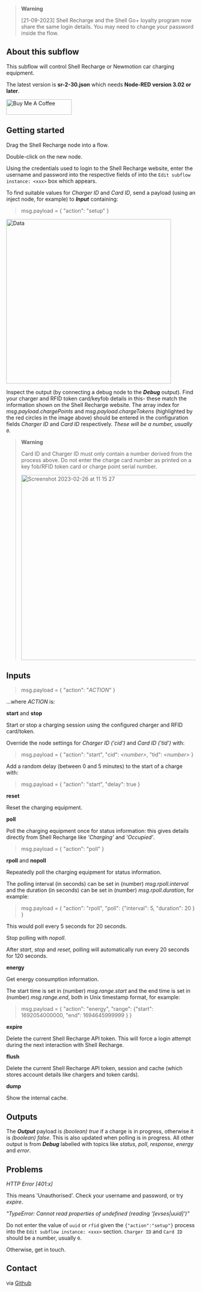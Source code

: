 > __Warning__ 
>
> [21-09-2023] Shell Recharge and the Shell Go+ loyalty program now share the same login details. You may need to change your password inside the flow.


## About this subflow

This subflow will control Shell Recharge or Newmotion car charging equipment.

The latest version is **sr-2-30.json** which needs **Node-RED version 3.02 or later**.

<a href="https://www.buymeacoffee.com/77gg4cxtp8r" target="_blank"><img src="https://cdn.buymeacoffee.com/buttons/default-orange.png" alt="Buy Me A Coffee" height="41" width="174"></a>

## Getting started

Drag the Shell Recharge node into a flow.

Double-click on the new node.

Using the credentials used to login to the Shell Recharge website, enter the username and password into the respective fields of into the `Edit subflow instance: <xxx>` box which appears.

To find suitable values for _Charger ID_ and _Card ID_, send a payload (using an inject node, for example) to **_Input_** containing:

> msg.payload = { "action": "setup" }

<img width="438" alt="Data" src="https://user-images.githubusercontent.com/2021563/221404599-3fc7cf22-d4d2-4f6d-a7b0-1c2da7774fa2.png">

Inspect the output (by connecting a debug node to the **_Debug_** output). Find your charger and RFID token card/keyfob details in this- these match the information shown on the Shell Recharge website. The array index for _msg.payload.chargePoints_ and _msg.payload.chargeTokens_ (highlighted by the red circles in the image above) should be entered in the configuration fields _Charger ID_ and _Card ID_ respectively. _These will be a number, usually `0`._

> __Warning__ 
>
> Card ID and Charger ID must only contain a number derived from the process above. Do not enter the charge card number as printed on a key fob/RFID token card or charge point serial number.
>
> <img width="493" alt="Screenshot 2023-02-26 at 11 15 27" src="https://user-images.githubusercontent.com/2021563/221416402-dcf6de7b-a260-4730-b201-865174e37598.png">

## Inputs

> msg.payload = { "action": "_ACTION_" }

...where _ACTION_ is:

**start** and **stop**

Start or stop a charging session using the configured charger and RFID card/token.

Override the node settings for _Charger ID ('cid')_ and _Card ID ('tid')_ with:

> msg.payload = { "action": "start", "cid": _\<number\>_, "tid": _\<number\>_ }

Add a random delay (between 0 and 5 minutes) to the start of a charge with:

> msg.payload = { "action": "start", "delay": true }

**reset**

Reset the charging equipment.

**poll**

Poll the charging equipment once for status information: this gives details directly from Shell Recharge like _'Charging'_ and _'Occupied'_. 

> msg.payload = { "action": "poll" }

**rpoll** and **nopoll**

Repeatedly poll the charging equipment for status information.

The polling interval (in seconds) can be set in (number) _msg.rpoll.interval_ and the duration (in seconds) can be set in (number) _msg.rpoll.duration_, for example:

> msg.payload = { "action": "rpoll", "poll": {"interval": 5, "duration": 20 } }

This would poll every 5 seconds for 20 seconds.

Stop polling with _nopoll_.

After _start_, _stop_ and _reset_, polling will automatically run every 20 seconds for 120 seconds.

**energy**

Get energy consumption information.

The start time is set in (number) _msg.range.start_ and the end time is set in (number) _msg.range.end_, both in Unix timestamp format, for example:

> msg.payload = { "action": "energy", "range": {"start": 1692054000000, "end": 1694645999999 } }

**expire**

Delete the current Shell Recharge API token. This will force a login attempt during the next interaction with Shell Recharge.

**flush**

Delete the current Shell Recharge API token, session and cache (which stores account details like chargers and token cards).

**dump**

Show the internal cache.

## Outputs

The **_Output_** payload is _(boolean) true_ if a charge is in progress, otherwise it is _(boolean) false_. This is also updated when polling is in progress. All other output is from **_Debug_** labelled with topics like _status_, _poll_, _response_, _energy_ and _error_.

## Problems

_HTTP Error [401:x]_

This means 'Unauthorised'. Check your username and password, or try _expire_.

_"TypeError: Cannot read properties of undefined (reading '[evses|uuid]')"_

Do not enter the value of `uuid` or `rfid` given the `{"action":"setup"}` process into the `Edit subflow instance: <xxx>` section. `Charger ID` and `Card ID` should be a number, usually `0`.

Otherwise, get in touch.

## Contact

via [Github](https://github.com/dgthomson/nodered-shellrecharge)





